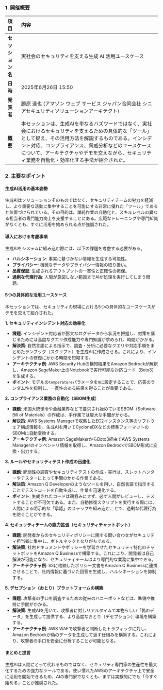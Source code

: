 ### 1. 開催概要
| 項目 | 内容 |
| :--- | :---------- |
| **セッション名** | 実社会のセキュリティを支える生成 AI 活用ユースケース |
| **日時** | 2025年6月26日 15:50 |
| **発表者** | 勝原 達也 (アマゾン ウェブ サービス ジャパン合同会社 シニアセキュリティソリューションアーキテクト) |
| **概要** | 本セッションは、生成AIを単なるバズワードではなく、実社会におけるセキュリティを支えるための具体的な「ツール」として捉え、その活用方法を解説するものである。インシデント対応、コンプライアンス、脅威分析などのユースケースについて、アーキテクチャやデモを交えながら、セキュリティ業務を自動化・効率化する手法が紹介された。 |

### 2. 主要なポイント

#### 生成AI活用の基本姿勢
生成AIはソリューションそのものではなく、セキュリティチームの労力を軽減し、より重要な活動に集中することを可能にする非常に優れた「ツール」であると位置づけられている。その目的は、単純作業の自動化と、スキルレベルの異なる担当者の専門能力向上を支援することにある。広範なトレーニングや専門知識がなくとも、すぐに活用を始められる点が強調された。

#### 導入における考慮事項
生成AIをシステムに組み込む際には、以下の課題を考慮する必要がある。
* **ハルシネーション**: 事実に基づかない情報を生成する可能性。
* **プライバシー**: 機微なデータやプライバシー情報の取り扱い。
* **品質保証**: 生成されるアウトプットの一貫性と正確性の担保。
* **過剰な代理行為**: 人間が意図しない範囲までAIが処理を実行してしまう問題。

#### 5つの具体的な活用ユースケース
本セッションでは、セキュリティの現場における5つの具体的なユースケースがデモを交えて紹介された。

**1. セキュリティインシデント対応の効率化**
* **課題**: インシデント対応者が膨大なログデータから状況を把握し、対策を講じるためには高度なクエリ作成能力や専門知識が求められ、時間がかかる。
* **解決策**: 自然言語による指示で、調査・分析に必要なクエリや対応手順をまとめたランブック（スクリプト）を生成AIに作成させる。これにより、インシデントの修復にかかる時間を短縮する。
* **アーキテクチャ例**: AWS Security Hubの検知結果をAmazon Bedrockが解釈し、Amazon SageMaker上のNotebookで実行可能な対応コード（Boto3）を生成する。
* **ポイント**: モデルの`temperature`パラメータを`0`に設定することで、応答のランダム性を抑制し、一貫性のある結果を得ることが重要である。

**2. コンプライアンス業務の自動化（SBOM生成）**
* **課題**: 米国大統領令や金融業界などで要求され始めているSBOM（Software Bill of Materials）の作成は、手作業では膨大な手間がかかる。
* **解決策**: AWS Systems Managerで収集したEC2インスタンス等のソフトウェア構成情報を、生成AIを用いてCycloneDXなどの標準フォーマットのSBOMに自動変換する。
* **アーキテクチャ例**: Amazon SageMakerからBoto3経由でAWS Systems Managerのインベントリ情報を取得し、Amazon BedrockでSBOM形式に変換・出力する。

**3. ルールやセキュリティテスト作成の迅速化**
* **課題**: 脆弱性の調査やセキュリティテストの作成・実行は、スレットハンターやテスターにとって手間のかかる作業である。
* **解決策**: Amazon Q Developerのようなツールを用い、自然言語で指示することでテストコードを自動生成し、作業を迅速化する。
* **ポイント**: 生成されたコードは鵜呑みにせず、必ず人間がレビューし、テストすることが不可欠である。また、自動修復スクリプトを実行する際には、人間による明示的な「承認」のステップを組み込むことで、過剰な代理行為を防ぐことができる。

**4. セキュリティチームの能力拡張（セキュリティチャットボット）**
* **課題**: 開発者からのセキュリティポリシーに関する問い合わせがセキュリティ担当者に集中し、ボトルネックとなりがちである。
* **解決策**: 社内ドキュメントやポリシーを学習させたセキュリティ特化のチャットボットをAmazon Q Businessで構築する。これにより、開発者は自己解決が可能になり、セキュリティチームはより専門的な業務に集中できる。
* **アーキテクチャ例**: S3に格納したポリシー文書をAmazon Q Businessに連携させることで、社内情報に基づいた回答を生成し、ハルシネーションを抑制する。

**5. デセプション（おとり）プラットフォームの構築**
* **課題**: 攻撃者の手口を調査するための従来のハニーポットなどは、準備や維持に手間がかかる。
* **解決策**: 生成AIを用いて、攻撃者に対しリアルタイムで本物らしい「偽のデータ」を生成して提供する、より高度なおとり（デセプション）環境を構築する。
* **アーキテクチャ例**: AWS WAFで攻撃者と判断したトラフィックに対し、Amazon Bedrockが偽のデータを生成して返す仕組みを構築する。これにより、攻撃者の手口を安全に分析することが可能となる。

#### まとめと提言
生成AIは人間にとって代わるものではなく、セキュリティ専門家の生産性を最大化するための強力なツールである。使い慣れたAWSのアーキテクチャ上で安全に活用を開始できるため、AIの専門家でなくとも、まずは実験的にでも「今すぐ始める」ことが推奨された。

